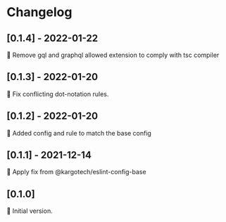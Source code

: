 # Changelog

## [0.1.4] - 2022-01-22

🔧 Remove gql and graphql allowed extension to comply with tsc compiler

## [0.1.3] - 2022-01-20

🔧 Fix conflicting dot-notation rules.

## [0.1.2] - 2022-01-20

🔧 Added config and rule to match the base config

## [0.1.1] - 2021-12-14

🔧 Apply fix from @kargotech/eslint-config-base

## [0.1.0]

🚀 Initial version.
